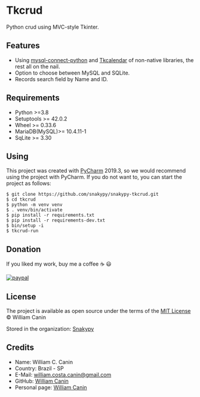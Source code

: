 # Tkcrud

Python crud using MVC-style Tkinter.


## Features

- Using [mysql-connect-python](https://pypi.org/project/mysql-connector-python/) and [Tkcalendar](https://pypi.org/project/tkcalendar) of non-native libraries, the rest all on the nail.
- Option to choose between MySQL and SQLite.
- Records search field by Name and ID.

## Requirements

- Python >=3.8
- Setuptools >= 42.0.2
- Wheel >= 0.33.6
- MariaDB(MySQL)>= 10.4.11-1
- SqLite >= 3.30

## Using

This project was created with [PyCharm](https://www.jetbrains.com/pycharm/) 2019.3, so we would recommend using the project with PyCharm.
If you do not want to, you can start the project as follows:

```
$ git clone https://github.com/snakypy/snakypy-tkcrud.git
$ cd tkcrud
$ python -m venv venv
$ . venv/bin/activate
$ pip install -r requirements.txt
$ pip install -r requirements-dev.txt
$ bin/setup -i
$ tkcrud-run
``` 

## Donation

If you liked my work, buy me a coffee :coffee: :smiley:

[![paypal](https://www.paypalobjects.com/en_US/i/btn/btn_donateCC_LG.gif)](https://www.paypal.com/cgi-bin/webscr?cmd=_s-xclick&hosted_button_id=YBK2HEEYG8V5W&source)

## License

The project is available as open source under the terms of the [MIT License](https://github.com/williamcanin/tkcrud/blob/master/LICENSE) © William Canin

Stored in the organization: [Snakypy](https://github.com/snakypy)

## Credits

* Name: William C. Canin
* Country: Brazil - SP
* E-Mail: william.costa.canin@gmail.com
* GitHub: [William Canin](http://github.com/williamcanin)
* Personal page: [William Canin](http://williamcanin.github.io)